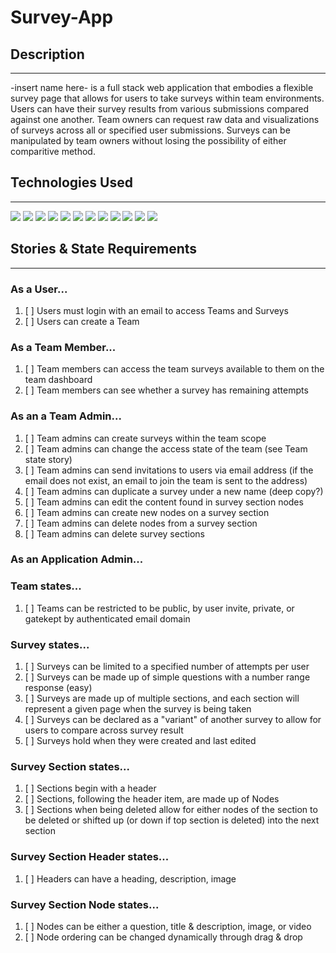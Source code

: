 # Survey-App

## Description
---

-insert name here- is a full stack web application that embodies a flexible survey page that allows for users to take surveys within team environments. Users can have their survey results from various submissions compared against one another. Team owners can request raw data and visualizations of surveys across all or specified user submissions. Surveys can be manipulated by team owners without losing the possibility of either comparitive method.

## Technologies Used
---

<div>
	<img src="https://img.shields.io/badge/Next-black?style=for-the-badge&logo=next.js&logoColor=white">
	<img src="https://img.shields.io/badge/MongoDB-%234ea94b.svg?style=for-the-badge&logo=mongodb&logoColor=white">
	<img src="https://img.shields.io/badge/react-%2320232a.svg?style=for-the-badge&logo=react&logoColor=%2361DAFB">
	<img src="https://img.shields.io/badge/tailwindcss-%2338B2AC.svg?style=for-the-badge&logo=tailwind-css&logoColor=white">
	<img src="https://img.shields.io/badge/node.js-6DA55F?style=for-the-badge&logo=node.js&logoColor=white">
	<img src="https://img.shields.io/badge/express.js-%23404d59.svg?style=for-the-badge&logo=express&logoColor=%2361DAFB">
	<img src="https://img.shields.io/badge/vercel-%23000000.svg?style=for-the-badge&logo=vercel&logoColor=white">
	<img src="https://img.shields.io/badge/AWS-%23FF9900.svg?style=for-the-badge&logo=amazon-aws&logoColor=white">
	<img src="https://img.shields.io/badge/daisyui-5A0EF8?style=for-the-badge&logo=daisyui&logoColor=white">
	<img src="https://img.shields.io/badge/zod-%233068b7.svg?style=for-the-badge&logo=zod&logoColor=white">
	<img src="https://img.shields.io/badge/Twilio-F22F46?style=for-the-badge&logo=Twilio logoColor=white">
	<img src="https://img.shields.io/badge/-mocha-%238D6748?style=for-the-badge&logo=mocha&logoColor=white">
</div>

## Stories & State Requirements
---

### As a User...
1. [ ] Users must login with an email to access Teams and Surveys
2. [ ] Users can create a Team

### As a Team Member...
1. [ ] Team members can access the team surveys available to them on the team dashboard
2. [ ] Team members can see whether a survey has remaining attempts

### As an a Team Admin...
1. [ ] Team admins can create surveys within the team scope
2. [ ] Team admins can change the access state of the team (see Team state story)
3. [ ] Team admins can send invitations to users via email address (if the email does not exist, an email to join the team is sent to the address)
4. [ ] Team admins can duplicate a survey under a new name (deep copy?)
5. [ ] Team admins can edit the content found in survey section nodes
6. [ ] Team admins can create new nodes on a survey section
7. [ ] Team admins can delete nodes from a survey section
8. [ ] Team admins can delete survey sections

### As an Application Admin...

### Team states...
1. [ ] Teams can be restricted to be public, by user invite, private, or gatekept by authenticated email domain

### Survey states...
1. [ ] Surveys can be limited to a specified number of attempts per user
2. [ ] Surveys can be made up of simple questions with a number range response (easy)
3. [ ] Surveys are made up of multiple sections, and each section will represent a given page when the survey is being taken
4. [ ] Surveys can be declared as a "variant" of another survey to allow for users to compare across survey result
5. [ ] Surveys hold when they were created and last edited

### Survey Section states...
1. [ ] Sections begin with a header
2. [ ] Sections, following the header item, are made up of Nodes
3. [ ] Sections when being deleted allow for either nodes of the section to be deleted or shifted up (or down if top section is deleted) into the next section

### Survey Section Header states...
1. [ ] Headers can have a heading, description, image

### Survey Section Node states...
1. [ ] Nodes can be either a question, title & description, image, or video
2. [ ] Node ordering can be changed dynamically through drag & drop